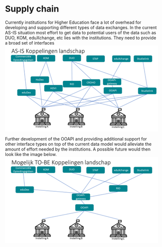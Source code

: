 # Supply chain

Currently institutions for Higher Education face a lot of overhead for developing and supporting different types of data exchanges. In the current AS-IS situation most effort to get data to potential users of the data such as DUO, KOM, eduXchange, etc lies with the institutions. They need to provide a broad set of interfaces
![AS-IS interfacing in HE](../_media/ooapi_v50_ASIS.png)

Further development of the OOAPI and providing additional support for other interface types on top of the current data model would alleviate the amount of effort needed by the institutions. A possible future would then look like the image below.
![TO-BE interfacing in HE](../_media/ooapi_v50_TOBE.png)
